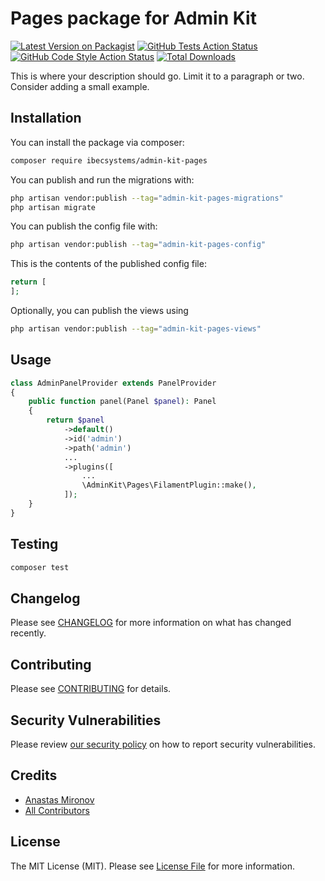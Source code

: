 # Pages package for Admin Kit

[![Latest Version on Packagist](https://img.shields.io/packagist/v/ibec-box/admin-kit-pages.svg?style=flat-square)](https://packagist.org/packages/ibecsystems/admin-kit-pages)
[![GitHub Tests Action Status](https://img.shields.io/github/actions/workflow/status/ibec-box/admin-kit-pages/run-tests.yml?branch=2.x&label=tests&style=flat-square)](https://github.com/ibec-box/admin-kit-pages/actions?query=workflow%3Arun-tests+branch%3A2.x)
[![GitHub Code Style Action Status](https://img.shields.io/github/actions/workflow/status/ibec-box/admin-kit-pages/fix-php-code-style-issues.yml?branch=2.x&label=code%20style&style=flat-square)](https://github.com/ibec-box/admin-kit-pages/actions?query=workflow%3A"Fix+PHP+code+style+issues"+branch%3A2.x)
[![Total Downloads](https://img.shields.io/packagist/dt/ibec-box/admin-kit-pages.svg?style=flat-square)](https://packagist.org/packages/ibecsystems/admin-kit-pages)

This is where your description should go. Limit it to a paragraph or two. Consider adding a small example.

## Installation 

You can install the package via composer:

```bash
composer require ibecsystems/admin-kit-pages
```

You can publish and run the migrations with:

```bash
php artisan vendor:publish --tag="admin-kit-pages-migrations"
php artisan migrate
```

You can publish the config file with:

```bash
php artisan vendor:publish --tag="admin-kit-pages-config"
```

This is the contents of the published config file:

```php
return [
];
```

Optionally, you can publish the views using

```bash
php artisan vendor:publish --tag="admin-kit-pages-views"
```

## Usage

```php
class AdminPanelProvider extends PanelProvider
{
    public function panel(Panel $panel): Panel
    {
        return $panel
            ->default()
            ->id('admin')
            ->path('admin')
            ...
            ->plugins([
                ...
                \AdminKit\Pages\FilamentPlugin::make(),
            ]);
    }
}
```

## Testing

```bash
composer test
```

## Changelog

Please see [CHANGELOG](CHANGELOG.md) for more information on what has changed recently.

## Contributing

Please see [CONTRIBUTING](CONTRIBUTING.md) for details.

## Security Vulnerabilities

Please review [our security policy](../../security/policy) on how to report security vulnerabilities.

## Credits

- [Anastas Mironov](https://github.com/ast21)
- [All Contributors](../../contributors)

## License

The MIT License (MIT). Please see [License File](LICENSE.md) for more information.
